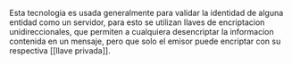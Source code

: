 Esta tecnologia es usada generalmente para validar la identidad de alguna entidad como un servidor, para esto se utilizan llaves de encriptacion unidireccionales, que permiten a cualquiera desencriptar la informacion contenida en un mensaje, pero que solo el emisor puede encriptar con su respectiva [[llave privada]].